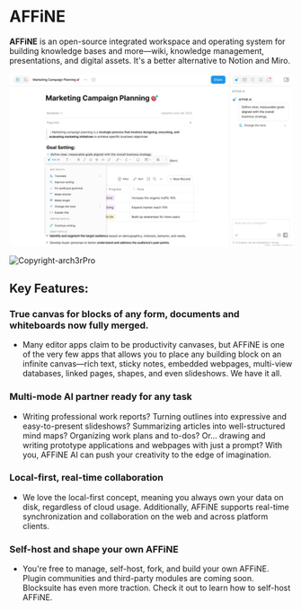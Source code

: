 # AFFiNE
**AFFiNE** is an open-source integrated workspace and operating system for building knowledge bases and more—wiki, knowledge management, presentations, and digital assets. It's a better alternative to Notion and Miro.

![AFFiNE](https://raw.githubusercontent.com/xiaoY233/PicList/main/public/assets/AFFiNE.png)

<!-- 橙色风格 -->

![Copyright-arch3rPro](https://img.shields.io/badge/Copyright-arch3rPro-ff9800?style=flat&logo=github&logoColor=white)

## Key Features:
### True canvas for blocks of any form, documents and whiteboards now fully merged.
- Many editor apps claim to be productivity canvases, but AFFiNE is one of the very few apps that allows you to place any building block on an infinite canvas—rich text, sticky notes, embedded webpages, multi-view databases, linked pages, shapes, and even slideshows. We have it all.

### Multi-mode AI partner ready for any task
- Writing professional work reports? Turning outlines into expressive and easy-to-present slideshows? Summarizing articles into well-structured mind maps? Organizing work plans and to-dos? Or... drawing and writing prototype applications and webpages with just a prompt? With you, AFFiNE AI can push your creativity to the edge of imagination.

### Local-first, real-time collaboration
- We love the local-first concept, meaning you always own your data on disk, regardless of cloud usage. Additionally, AFFiNE supports real-time synchronization and collaboration on the web and across platform clients.

### Self-host and shape your own AFFiNE
- You're free to manage, self-host, fork, and build your own AFFiNE. Plugin communities and third-party modules are coming soon. Blocksuite has even more traction. Check it out to learn how to self-host AFFiNE.

